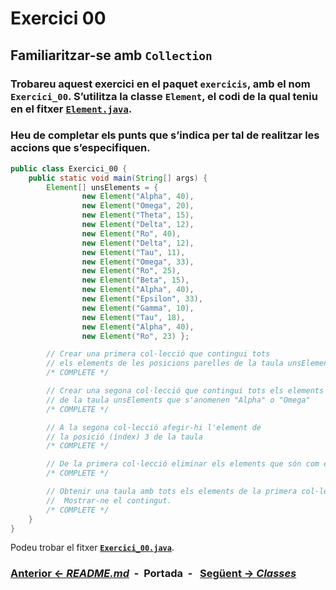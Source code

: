 # Exercici 00

## Familiaritzar-se amb **`Collection`**

### Trobareu aquest exercici en el **paquet `exercicis`**, amb el nom **`Exercici_00`**. S’utilitza la **classe `Element`**, el codi de la qual teniu en el fitxer [**`Element.java`**](./files/Element.java).

### Heu de completar els punts que s’indica per tal de realitzar les accions que s’especifiquen.

```java
public class Exercici_00 {
    public static void main(String[] args) {
        Element[] unsElements = {
                new Element("Alpha", 40),
                new Element("Omega", 20),
                new Element("Theta", 15),
                new Element("Delta", 12),
                new Element("Ro", 40),
                new Element("Delta", 12),
                new Element("Tau", 11),
                new Element("Omega", 33),
                new Element("Ro", 25),
                new Element("Beta", 15),
                new Element("Alpha", 40),
                new Element("Epsilon", 33),
                new Element("Gamma", 10),
                new Element("Tau", 18),
                new Element("Alpha", 40),
                new Element("Ro", 23) };

        // Crear una primera col·lecció que contingui tots
        // els elements de les posicions parelles de la taula unsElements.
        /* COMPLETE */

        // Crear una segona col·lecció que contingui tots els elements
        // de la taula unsElements que s'anomenen "Alpha" o "Omega"
        /* COMPLETE */

        // A la segona col·lecció afegir-hi l'element de
        // la posició (índex) 3 de la taula
        /* COMPLETE */

        // De la primera col·lecció eliminar els elements que són com els de la segona
        /* COMPLETE */

        // Obtenir una taula amb tots els elements de la primera col·lecció.
        //  Mostrar-ne el contingut.
        /* COMPLETE */
    }
}
```

Podeu trobar el fitxer [**`Exercici_00.java`**](../src/exercicis/Exercici_00.java).

### [Anterior <- *README.md*](../README.md)&nbsp;&nbsp;-&nbsp;&nbsp;**Portada**&nbsp;&nbsp;-&nbsp;&nbsp; [Següent -> **_Classes_**](./02-classes.md)